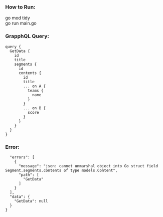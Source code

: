### How to Run:  
go mod tidy  
go run main.go  


### GrapphQL Query:  
```
query {
  GetData {
    id
    title
    segments {
      id
      contents {
        id
        title
        ... on A {
          teams {
            name
          }
        }
        ... on B {
          score
        }
      }
    }
  }
}
```

### Error:
```
  "errors": [
    {
      "message": "json: cannot unmarshal object into Go struct field Segment.segments.contents of type models.Content",
      "path": [
        "GetData"
      ]
    }
  ],
  "data": {
    "GetData": null
  }
}
```

